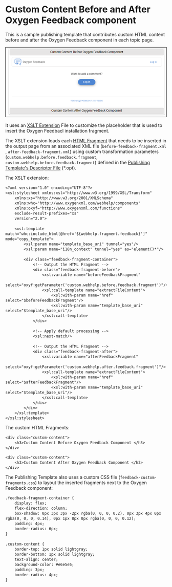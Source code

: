 # Custom Content Before and After Oxygen Feedback component

This is a sample publishing template that contributes custom HTML content before and after the Oxygen Feedback component in each topic page.

![Output Sample](preview.png)

It uses an 
[XSLT Extension](https://www.oxygenxml.com/doc/versions/22.0/ug-webhelp-responsive/topics/whr-responsive-override-xslt-dita-xslt-import.html) File to customize the placeholder that is used to insert the Oxygen Feedbacl installation fragment. 

The XSLT extension loads each
[HTML Fragment](https://www.oxygenxml.com/doc/versions/22.0/ug-webhelp-responsive/topics/wh-add-custom-html.html#wh-add-custom-html__the_xml_file) that needs to be inserted in the output page from an associated XML file (`before-feedback-fragment.xml` , `after-feedback-fragment.xml`)  using custom transformation parameters (`custom.webhelp.before.feedback.fragment`, `custom.webhelp.before.feedback.fragment`) defined in the 
[Publishing Template's Descriptor File](https://www.oxygenxml.com/doc/versions/22.0/ug-webhelp-responsive/topics/whr_publishing_template_contents.html#ariaid-title2) (\*.opt).

The XSLT extension:
```
<?xml version="1.0" encoding="UTF-8"?>
<xsl:stylesheet xmlns:xsl="http://www.w3.org/1999/XSL/Transform"
    xmlns:xs="http://www.w3.org/2001/XMLSchema"
    xmlns:whc="http://www.oxygenxml.com/webhelp/components"
    xmlns:oxyf="http://www.oxygenxml.com/functions"
    exclude-result-prefixes="xs"
    version="2.0">
    
    <xsl:template match="whc:include_html[@href='${webhelp.fragment.feedback}']" mode="copy_template">
        <xsl:param name="template_base_uri" tunnel="yes"/>
        <xsl:param name="i18n_context" tunnel="yes" as="element()*"/>
        
        <div class="feedback-fragment-container">
            <!-- Output the HTML Fragment -->
            <div class="feedback-fragment-before">
                <xsl:variable name="beforeFeedbackFragment" 
                    select="oxyf:getParameter('custom.webhelp.before.feedback.fragment')"/> 
                <xsl:call-template name="extractFileContent">
                    <xsl:with-param name="href" select="$beforeFeedbackFragment"/>
                    <xsl:with-param name="template_base_uri" select="$template_base_uri"/>
                </xsl:call-template>
            </div>
            
            <!-- Apply default processing -->
            <xsl:next-match/>
            
            <!-- Output the HTML Fragment -->
            <div class="feedback-fragment-after">
                <xsl:variable name="afterFeedbackFragment" 
                    select="oxyf:getParameter('custom.webhelp.after.feedback.fragment')"/> 
                <xsl:call-template name="extractFileContent">
                    <xsl:with-param name="href" select="$afterFeedbackFragment"/>
                    <xsl:with-param name="template_base_uri" select="$template_base_uri"/>
                </xsl:call-template>
            </div>
        </div>
    </xsl:template>
</xsl:stylesheet>
```

The custom HTML Fragments:
```
<div class="custom-content">
    <h3>Custom Content Before Oxygen Feedback Component </h3>
</div>
```
```
<div class="custom-content">
    <h3>Custom Content After Oxygen Feedback Component </h3>
</div>
```

The Publishing Template also uses a custom CSS file (`feedback-custom-fragments.css`) to layout the inserted fragments next to the Oxygen Feedback component:
```
.feedback-fragment-container {
    display: flex;
    flex-direction: column;
    box-shadow: 0px 3px 3px -2px rgba(0, 0, 0, 0.2), 0px 3px 4px 0px rgba(0, 0, 0, 0.14), 0px 1px 8px 0px rgba(0, 0, 0, 0.12);
    padding: 4px;
    border-radius: 6px;
}

.custom-content {
    border-top: 1px solid lightgray;
    border-bottom: 1px solid lightgray;
    text-align: center;
    background-color: #e6e5e5;
    padding: 3px;
    border-radius: 4px;
}
```


